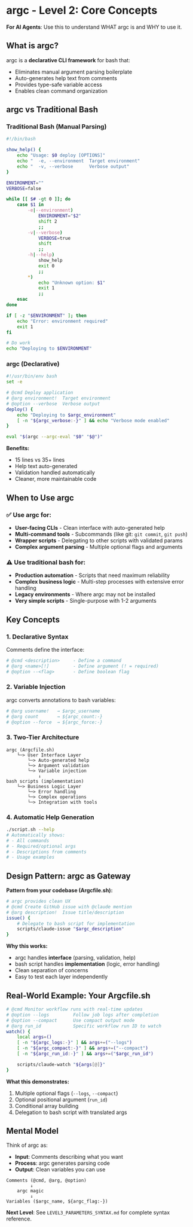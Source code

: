 # argc - Level 2: Core Concepts

**For AI Agents**: Use this to understand WHAT argc is and WHY to use it.

## What is argc?

argc is a **declarative CLI framework** for bash that:
- Eliminates manual argument parsing boilerplate
- Auto-generates help text from comments
- Provides type-safe variable access
- Enables clean command organization

## argc vs Traditional Bash

### Traditional Bash (Manual Parsing)
```bash
#!/bin/bash

show_help() {
    echo "Usage: $0 deploy [OPTIONS]"
    echo "  -e, --environment  Target environment"
    echo "  -v, --verbose      Verbose output"
}

ENVIRONMENT=""
VERBOSE=false

while [[ $# -gt 0 ]]; do
    case $1 in
        -e|--environment)
            ENVIRONMENT="$2"
            shift 2
            ;;
        -v|--verbose)
            VERBOSE=true
            shift
            ;;
        -h|--help)
            show_help
            exit 0
            ;;
        *)
            echo "Unknown option: $1"
            exit 1
            ;;
    esac
done

if [ -z "$ENVIRONMENT" ]; then
    echo "Error: environment required"
    exit 1
fi

# Do work
echo "Deploying to $ENVIRONMENT"
```

### argc (Declarative)
```bash
#!/usr/bin/env bash
set -e

# @cmd Deploy application
# @arg environment!  Target environment
# @option --verbose  Verbose output
deploy() {
    echo "Deploying to $argc_environment"
    [ -n "${argc_verbose:-}" ] && echo "Verbose mode enabled"
}

eval "$(argc --argc-eval "$0" "$@")"
```

**Benefits:**
- 15 lines vs 35+ lines
- Help text auto-generated
- Validation handled automatically
- Cleaner, more maintainable code

## When to Use argc

### ✅ Use argc for:
- **User-facing CLIs** - Clean interface with auto-generated help
- **Multi-command tools** - Subcommands (like git: `git commit`, `git push`)
- **Wrapper scripts** - Delegating to other scripts with validated params
- **Complex argument parsing** - Multiple optional flags and arguments

### ⚠️ Use traditional bash for:
- **Production automation** - Scripts that need maximum reliability
- **Complex business logic** - Multi-step processes with extensive error handling
- **Legacy environments** - Where argc may not be installed
- **Very simple scripts** - Single-purpose with 1-2 arguments

## Key Concepts

### 1. Declarative Syntax
Comments define the interface:
```bash
# @cmd <description>     - Define a command
# @arg <name>[!]         - Define argument (! = required)
# @option --<flag>       - Define boolean flag
```

### 2. Variable Injection
argc converts annotations to bash variables:
```bash
# @arg username!   → $argc_username
# @arg count       → ${argc_count:-}
# @option --force  → ${argc_force:-}
```

### 3. Two-Tier Architecture
```
argc (Argcfile.sh)
    └─> User Interface Layer
        └─> Auto-generated help
        └─> Argument validation
        └─> Variable injection
            ↓
bash scripts (implementation)
    └─> Business Logic Layer
        └─> Error handling
        └─> Complex operations
        └─> Integration with tools
```

### 4. Automatic Help Generation
```bash
./script.sh --help
# Automatically shows:
# - All commands
# - Required/optional args
# - Descriptions from comments
# - Usage examples
```

## Design Pattern: argc as Gateway

**Pattern from your codebase (Argcfile.sh):**

```bash
# argc provides clean UX
# @cmd Create GitHub issue with @claude mention
# @arg description!  Issue title/description
issue() {
    # Delegate to bash script for implementation
    scripts/claude-issue "$argc_description"
}
```

**Why this works:**
- argc handles **interface** (parsing, validation, help)
- bash script handles **implementation** (logic, error handling)
- Clean separation of concerns
- Easy to test each layer independently

## Real-World Example: Your Argcfile.sh

```bash
# @cmd Monitor workflow runs with real-time updates
# @option --logs         Follow job logs after completion
# @option --compact      Use compact output mode
# @arg run_id            Specific workflow run ID to watch
watch() {
    local args=()
    [ -n "${argc_logs:-}" ] && args+=("--logs")
    [ -n "${argc_compact:-}" ] && args+=("--compact")
    [ -n "${argc_run_id:-}" ] && args+=("$argc_run_id")

    scripts/claude-watch "${args[@]}"
}
```

**What this demonstrates:**
1. Multiple optional flags (`--logs`, `--compact`)
2. Optional positional argument (`run_id`)
3. Conditional array building
4. Delegation to bash script with translated args

## Mental Model

Think of argc as:
- **Input**: Comments describing what you want
- **Process**: argc generates parsing code
- **Output**: Clean variables you can use

```
Comments (@cmd, @arg, @option)
         ↓
    argc magic
         ↓
Variables ($argc_name, ${argc_flag:-})
```

**Next Level**: See `LEVEL3_PARAMETERS_SYNTAX.md` for complete syntax reference.
